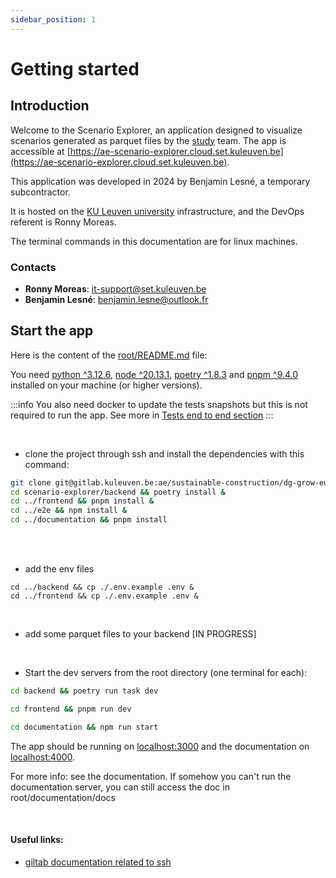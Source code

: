 ```yaml
---
sidebar_position: 1
---
```

# Getting started

## Introduction

Welcome to the Scenario Explorer, an application designed to visualize scenarios generated as parquet files by the [study](https://c.ramboll.com/life-cycle-emissions-of-eu-building-and-construction) team. The app is accessible at [https://ae-scenario-explorer.cloud.set.kuleuven.be](https://ae-scenario-explorer.cloud.set.kuleuven.be).

This application was developed in 2024 by Benjamin Lesné, a temporary subcontractor.

It is hosted on the [KU Leuven university](https://architectuur.kuleuven.be/architectural-engineering) infrastructure, and the DevOps referent is Ronny Moreas.

The terminal commands in this documentation are for linux machines.

### Contacts

- **Ronny Moreas**: it-support@set.kuleuven.be
- **Benjamin Lesné**: benjamin.lesne@outlook.fr

## Start the app

Here is the content of the [root/README.md](https://gitlab.kuleuven.be/ae/sustainable-construction/dg-grow-eu-scenariotool/scenario-explorer/-/blob/develop/README.md?ref_type=heads) file:

You need [python ^3.12.6](https://www.python.org/downloads/), [node ^20.13.1](https://nodejs.org/en/download/package-manager), [poetry ^1.8.3](https://python-poetry.org/docs/) and [pnpm ^9.4.0](https://pnpm.io/installation#using-other-package-managers) installed on your machine (or higher versions).

:::info
You also need docker to update the tests snapshots but this is not required to run the app.
See more in [Tests end to end section](./Guides/Tests/end-to-end.md)
:::

<br/>

- clone the project through ssh and install the dependencies with this command:

```bash
git clone git@gitlab.kuleuven.be:ae/sustainable-construction/dg-grow-eu-scenariotool/scenario-explorer.git &&
cd scenario-explorer/backend && poetry install &
cd ../frontend && pnpm install &
cd ../e2e && npm install &
cd ../documentation && pnpm install
```

<br/>
<br/>

* add the env files

```
cd ../backend && cp ./.env.example .env &
cd ../frontend && cp ./.env.example .env &
```

<br/>

* add some parquet files to your backend
  [IN PROGRESS]

<br/>

* Start the dev servers from the root directory (one terminal for each):

```bash
cd backend && poetry run task dev
```

```bash
cd frontend && pnpm run dev
```

```bash
cd documentation && npm run start
```

The app should be running on [localhost:3000](http://localhost:3000) and the documentation on [localhost:4000](http://localhost:4000).

For more info: see the documentation.
If somehow you can't run the documentation server, you can still access the doc in root/documentation/docs

<br/>

#### Useful links:

- [giltab documentation related to ssh](https://docs.gitlab.com/ee/user/ssh.html)
